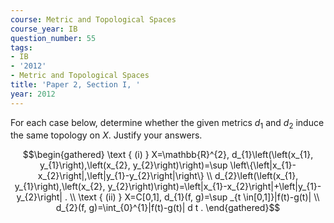 ```yaml
---
course: Metric and Topological Spaces
course_year: IB
question_number: 55
tags:
- IB
- '2012'
- Metric and Topological Spaces
title: 'Paper 2, Section I, '
year: 2012
---
```




For each case below, determine whether the given metrics $d_{1}$ and $d_{2}$ induce the same topology on $X$. Justify your answers.

$$\begin{gathered}
\text { (i) } X=\mathbb{R}^{2}, d_{1}\left(\left(x_{1}, y_{1}\right),\left(x_{2}, y_{2}\right)\right)=\sup \left\{\left|x_{1}-x_{2}\right|,\left|y_{1}-y_{2}\right|\right\} \\
d_{2}\left(\left(x_{1}, y_{1}\right),\left(x_{2}, y_{2}\right)\right)=\left|x_{1}-x_{2}\right|+\left|y_{1}-y_{2}\right| . \\
\text { (ii) } X=C[0,1], d_{1}(f, g)=\sup _{t \in[0,1]}|f(t)-g(t)| \\
d_{2}(f, g)=\int_{0}^{1}|f(t)-g(t)| d t .
\end{gathered}$$